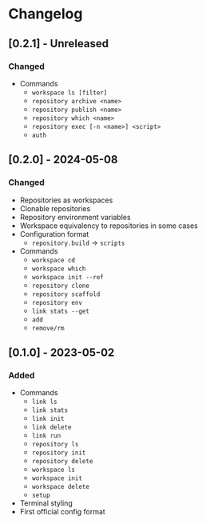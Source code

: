 # Changelog

## [0.2.1] - Unreleased

### Changed

- Commands
	- `workspace ls [filter]`
	- `repository archive <name>`
	- `repository publish <name>`
	- `repository which <name>`
	- `repository exec [-n <name>] <script>`
	- `auth`

## [0.2.0] - 2024-05-08

### Changed

- Repositories as workspaces
- Clonable repositories
- Repository environment variables
- Workspace equivalency to repositories in some cases
- Configuration format
  - `repository.build` -> `scripts`
- Commands
	- `workspace cd`
	- `workspace which`
	- `workspace init --ref`
	- `repository clone`
	- `repository scaffold`
	- `repository env`
	- `link stats --get`
	- `add`
	- `remove/rm`

## [0.1.0] - 2023-05-02

### Added

- Commands
  - `link ls`
  - `link stats`
  - `link init`
  - `link delete`
  - `link run`
  - `repository ls`
  - `repository init`
  - `repository delete`
  - `workspace ls`
  - `workspace init`
  - `workspace delete`
  - `setup`
- Terminal styling
- First official config format
